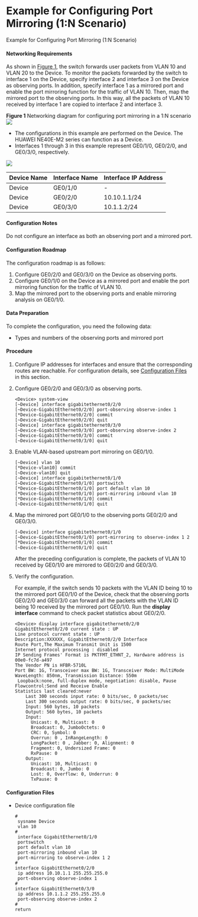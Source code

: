 Example for Configuring Port Mirroring (1:N Scenario)
=====================================================

Example for Configuring Port Mirroring (1:N Scenario)

#### Networking Requirements

As shown in [Figure 1](#EN-US_TASK_0281831761__fig_dc_ne_portmirror_cfg_002701), the switch forwards user packets from VLAN 10 and VLAN 20 to the Device. To monitor the packets forwarded by the switch to interface 1 on the Device, specify interface 2 and interface 3 on the Device as observing ports. In addition, specify interface 1 as a mirrored port and enable the port mirroring function for the traffic of VLAN 10. Then, map the mirrored port to the observing ports. In this way, all the packets of VLAN 10 received by interface 1 are copied to interface 2 and interface 3.

**Figure 1** Networking diagram for configuring port mirroring in a 1:N scenario![](../../../../public_sys-resources/note_3.0-en-us.png) 

* The configurations in this example are performed on the Device. The HUAWEI NE40E-M2 series can function as a Device.
* Interfaces 1 through 3 in this example represent GE0/1/0, GE0/2/0, and GE0/3/0, respectively.

  
![](figure/en-us_image_0281832655.png)

| Device Name | Interface Name | Interface IP Address |
| --- | --- | --- |
| Device | GE0/1/0 | - |
| Device | GE0/2/0 | 10.10.1.1/24 |
| Device | GE0/3/0 | 10.1.1.2/24 |




#### Configuration Notes

Do not configure an interface as both an observing port and a mirrored port.


#### Configuration Roadmap

The configuration roadmap is as follows:

1. Configure GE0/2/0 and GE0/3/0 on the Device as observing ports.
2. Configure GE0/1/0 on the Device as a mirrored port and enable the port mirroring function for the traffic of VLAN 10.
3. Map the mirrored port to the observing ports and enable mirroring analysis on GE0/1/0.

#### Data Preparation

To complete the configuration, you need the following data:

* Types and numbers of the observing ports and mirrored port

#### Procedure

1. Configure IP addresses for interfaces and ensure that the corresponding routes are reachable. For configuration details, see [Configuration Files](#EN-US_TASK_0281831761__example1465079755213933) in this section.
2. Configure GE0/2/0 and GE0/3/0 as observing ports.
   
   
   ```
   <Device> system-view
   [~Device] interface gigabitethernet0/2/0
   [~Device-GigabitEthernet0/2/0] port-observing observe-index 1
   [*Device-GigabitEthernet0/2/0] commit
   [~Device-GigabitEthernet0/2/0] quit
   [~Device] interface gigabitethernet0/3/0
   [~Device-GigabitEthernet0/3/0] port-observing observe-index 2
   [~Device-GigabitEthernet0/3/0] commit
   [~Device-GigabitEthernet0/3/0] quit
   ```
3. Enable VLAN-based upstream port mirroring on GE0/1/0.
   
   
   ```
   [~Device] vlan 10
   [*Device-vlan10] commit
   [~Device-vlan10] quit
   [~Device] interface gigabitethernet0/1/0
   [~Device-GigabitEthernet0/1/0] portswitch
   [*Device-GigabitEthernet0/1/0] port default vlan 10
   [*Device-GigabitEthernet0/1/0] port-mirroring inbound vlan 10
   [*Device-GigabitEthernet0/1/0] commit
   [~Device-GigabitEthernet0/1/0] quit
   ```
4. Map the mirrored port GE0/1/0 to the observing ports GE0/2/0 and GE0/3/0.
   
   
   ```
   [~Device] interface gigabitethernet0/1/0
   [~Device-GigabitEthernet0/1/0] port-mirroring to observe-index 1 2
   [*Device-GigabitEthernet0/1/0] commit
   [~Device-GigabitEthernet0/1/0] quit
   ```
   
   After the preceding configuration is complete, the packets of VLAN 10 received by GE0/1/0 are mirrored to GE0/2/0 and GE0/3/0.
5. Verify the configuration.
   
   
   
   For example, if the switch sends 10 packets with the VLAN ID being 10 to the mirrored port GE0/1/0 of the Device, check that the observing ports GE0/2/0 and GE0/3/0 can forward all the packets with the VLAN ID being 10 received by the mirrored port GE0/1/0. Run the **display interface** command to check packet statistics about GE0/2/0.
   
   ```
   <Device> display interface gigabitethernet0/2/0
   GigabitEthernet0/2/0 current state : UP
   Line protocol current state : UP
   Description:XXXXXX, GigabitEthernet0/2/0 Interface
   Route Port,The Maximum Transmit Unit is 1500
   Internet protocol processing : disabled
   IP Sending Frames' Format is PKTFMT_ETHNT_2, Hardware address is 00e0-fc7d-a497
   The Vendor PN is HFBR-5710L
   Port BW: 1G, Transceiver max BW: 1G, Transceiver Mode: MultiMode
   WaveLength: 850nm, Transmission Distance: 550m
    Loopback:none, full-duplex mode, negotiation: disable, Pause Flowcontrol:Send and Receive Enable
   Statistics last cleared:never
       Last 300 seconds input rate: 0 bits/sec, 0 packets/sec
       Last 300 seconds output rate: 0 bits/sec, 0 packets/sec
       Input: 560 bytes, 10 packets
       Output: 560 bytes, 10 packets
       Input:
         Unicast: 0, Multicast: 0
         Broadcast: 0, JumboOctets: 0
         CRC: 0, Symbol: 0
         Overrun: 0 , InRangeLength: 0
         LongPacket: 0 , Jabber: 0, Alignment: 0
         Fragment: 0, Undersized Frame: 0
         RxPause: 0
       Output:
         Unicast: 10, Multicast: 0
         Broadcast: 0, Jumbo: 0
         Lost: 0, Overflow: 0, Underrun: 0
         TxPause: 0  
   ```

#### Configuration Files

* Device configuration file
  
  ```
  #
   sysname Device
   vlan 10
  #
   interface GigabitEthernet0/1/0
   portswitch
   port default vlan 10
   port-mirroring inbound vlan 10
   port-mirroring to observe-index 1 2
  #
  interface GigabitEthernet0/2/0
   ip address 10.10.1.1 255.255.255.0
   port-observing observe-index 1
  #
  interface GigabitEthernet0/3/0
   ip address 10.1.1.2 255.255.255.0
   port-observing observe-index 2
  #
  return
  ```